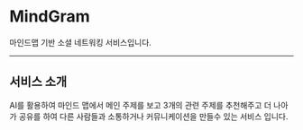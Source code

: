 # MindGram
마인드맵 기반 소셜 네트워킹 서비스입니다.

---

## 서비스 소개
AI를 활용하여 마인드 맵에서 메인 주제를 보고 3개의 관련 주제를 추천해주고 더 나아가 공유를 하여
다른 사람들과 소통하거나 커뮤니케이션을 만들수 있는 서비스 입니다.
